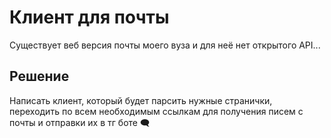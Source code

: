# Клиент для почты
Существует веб версия почты моего вуза и для неё нет открытого API...</br>

## Решение 
Написать клиент, который будет парсить нужные странички, переходить по всем необходимым ссылкам для получения писем с почты и отправки их в тг боте 🗨️





